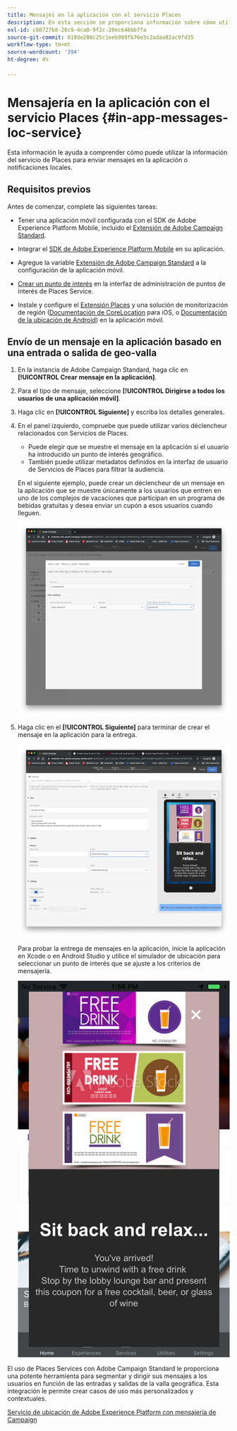 ```yaml
---
title: Mensajes en la aplicación con el servicio Places
description: En esta sección se proporciona información sobre cómo utilizar la mensajería push en el Campaign Standard con mensajes en la aplicación en el Campaign Standard.
exl-id: c80727b8-20c9-4ca0-9f2c-20ec646bb7fa
source-git-commit: 010de286c25c1eeb989fb76e3c2adaa82ac9fd35
workflow-type: tm+mt
source-wordcount: '394'
ht-degree: 4%

---
```


# Mensajería en la aplicación con el servicio Places {#in-app-messages-loc-service}

Esta información le ayuda a comprender cómo puede utilizar la información del servicio de Places para enviar mensajes en la aplicación o notificaciones locales.

## Requisitos previos

Antes de comenzar, complete las siguientes tareas:

* Tener una aplicación móvil configurada con el SDK de Adobe Experience Platform Mobile, incluido el [Extensión de Adobe Campaign Standard](https://aep-sdks.gitbook.io/docs/using-mobile-extensions/adobe-campaign-standard).

* Integrar el [SDK de Adobe Experience Platform Mobile](https://aep-sdks.gitbook.io/docs/getting-started/get-the-sdk) en su aplicación.
* Agregue la variable [Extensión de Adobe Campaign Standard](https://aep-sdks.gitbook.io/docs/using-mobile-extensions/adobe-campaign-standard) a la configuración de la aplicación móvil.

* [Crear un punto de interés](/help/poi-mgmt-ui/create-a-poi-ui.md) en la interfaz de administración de puntos de interés de Places Service.

* Instale y configure el [Extensión Places](/help/places-ext-aep-sdks/places-extension/places-extension.md) y una solución de monitorización de región ([Documentación de CoreLocation](https://developer.apple.com/documentation/corelocation/monitoring_the_user_s_proximity_to_geographic_regions) para iOS, o [Documentación de la ubicación de Android](https://developer.android.com/training/location/geofencing)) en la aplicación móvil.

## Envío de un mensaje en la aplicación basado en una entrada o salida de geo-valla

1. En la instancia de Adobe Campaign Standard, haga clic en **[!UICONTROL Crear mensaje en la aplicación]**.
1. Para el tipo de mensaje, seleccione **[!UICONTROL Dirigirse a todos los usuarios de una aplicación móvil]**.
1. Haga clic en **[!UICONTROL Siguiente]** y escriba los detalles generales.
1. En el panel izquierdo, compruebe que puede utilizar varios déclencheur relacionados con Servicios de Places.

   * Puede elegir que se muestre el mensaje en la aplicación si el usuario ha introducido un punto de interés geográfico.
   * También puede utilizar metadatos definidos en la interfaz de usuario de Servicios de Places para filtrar la audiencia.

   En el siguiente ejemplo, puede crear un déclencheur de un mensaje en la aplicación que se muestre únicamente a los usuarios que entren en uno de los complejos de vacaciones que participan en un programa de bebidas gratuitas y desea enviar un cupón a esos usuarios cuando lleguen.

   ![&quot;Metadatos de lugares de mensajes en la aplicación&quot;](/help/assets/last-entered-vacation.png)

1. Haga clic en el **[!UICONTROL Siguiente]** para terminar de crear el mensaje en la aplicación para la entrega.

   ![&quot;crear un evento&quot;](/help/assets/prepare-ACS.png)

   Para probar la entrega de mensajes en la aplicación, inicie la aplicación en Xcode o en Android Studio y utilice el simulador de ubicación para seleccionar un punto de interés que se ajuste a los criterios de mensajería.

   ![&quot;cupón de bebida&quot;](/help/assets/drink-coupon-on-app.png)

El uso de Places Services con Adobe Campaign Standard le proporciona una potente herramienta para segmentar y dirigir sus mensajes a los usuarios en función de las entradas y salidas de la valla geográfica. Esta integración le permite crear casos de uso más personalizados y contextuales.

<!--I changed this embed to a link to pass validation. We should not link to youtube videos, so please upload this to MCP-->

[Servicio de ubicación de Adobe Experience Platform con mensajería de Campaign](https://www.youtube.com/watch?v=ikiTTQw9c-o)
